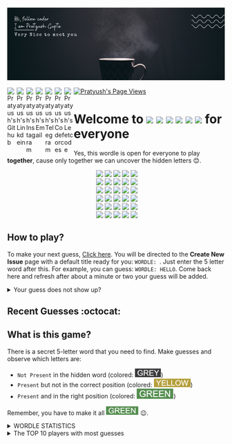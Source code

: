 ![Banner](data/img/banner1.png)

<a href="https://github.com/pratyushgguptaa">
  <img align="left" alt="Pratyush's Github" width="22px" src="https://cdn.jsdelivr.net/npm/simple-icons@v3/icons/github.svg" />
</a>
<a href="https://www.linkedin.com/in/pratyushgguptaa/">
  <img align="left" alt="Pratyush's Linkdein" width="22px" src="https://cdn.jsdelivr.net/npm/simple-icons@v3/icons/linkedin.svg" />
</a>
<a href="https://www.instagram.com/pratyushgguptaa/">
  <img align="left" alt="Pratyush's Instagram" width="22px" src="https://cdn.jsdelivr.net/npm/simple-icons@v3/icons/instagram.svg" />
</a>
<a href="mailto: pratyushgguptaa@gmail.com">
  <img align="left" alt="Pratyush's Email" width="22px" src="https://cdn.jsdelivr.net/npm/simple-icons@v3/icons/gmail.svg" />
</a>
<a href="https://t.me/pratyushgguptaa">
  <img align="left" alt="Pratyush's Telegram" width="22px" src="https://cdn.jsdelivr.net/npm/simple-icons@v3/icons/telegram.svg" />
</a>
<a href="https://codeforces.com/profile/pratyushgguptaa">
  <img align="left" alt="Pratyush's Codeforces" width="22px" src="https://cdn.jsdelivr.net/npm/simple-icons@v3/icons/codeforces.svg" />
</a>
<a href="https://leetcode.com/pratyushgguptaa/">
  <img align="left" alt="Pratyush's Leetcode" width="22px" src="https://cdn.jsdelivr.net/npm/simple-icons@v3/icons/leetcode.svg" />
</a>
<a href="https://github.com/pratyushgguptaa">
    <img src="https://komarev.com/ghpvc/?username=pratyushgguptaa" alt="Pratyush's Page Views" />
</a>

# Welcome to <img src="https://dummyimage.com/40/3a3a3c/f.png?text=W">&nbsp;<img src="https://dummyimage.com/40/538d4e/f.png?text=O">&nbsp;<img src="https://dummyimage.com/40/3a3a3c/f.png?text=R">&nbsp;<img src="https://dummyimage.com/40/538d4e/f.png?text=D">&nbsp;<img src="https://dummyimage.com/40/b59f3b/f.png?text=L">&nbsp;<img src="https://dummyimage.com/40/3a3a3c/f.png?text=E"> for everyone
Yes, this wordle is open for everyone to play **together**, cause only together we can uncover the hidden letters 😊.

<!-- BOARD START -->
<div align="center">&nbsp;<img src="https://dummyimage.com/65/b59f3b/f.png?text=S">&nbsp;<img src="https://dummyimage.com/65/3a3a3c/f.png?text=T">&nbsp;<img src="https://dummyimage.com/65/3a3a3c/f.png?text=Y">&nbsp;<img src="https://dummyimage.com/65/3a3a3c/f.png?text=L">&nbsp;<img src="https://dummyimage.com/65/3a3a3c/f.png?text=E"><br>&nbsp;<img src="https://dummyimage.com/65/3a3a3c/f.png?text=A">&nbsp;<img src="https://dummyimage.com/65/3a3a3c/f.png?text=D">&nbsp;<img src="https://dummyimage.com/65/3a3a3c/f.png?text=I">&nbsp;<img src="https://dummyimage.com/65/3a3a3c/f.png?text=E">&nbsp;<img src="https://dummyimage.com/65/3a3a3c/f.png?text=U"><br>&nbsp;<img src="https://dummyimage.com/65/121213/f.png?text=+">&nbsp;<img src="https://dummyimage.com/65/121213/f.png?text=+">&nbsp;<img src="https://dummyimage.com/65/121213/f.png?text=+">&nbsp;<img src="https://dummyimage.com/65/121213/f.png?text=+">&nbsp;<img src="https://dummyimage.com/65/121213/f.png?text=+"><br>&nbsp;<img src="https://dummyimage.com/65/121213/f.png?text=+">&nbsp;<img src="https://dummyimage.com/65/121213/f.png?text=+">&nbsp;<img src="https://dummyimage.com/65/121213/f.png?text=+">&nbsp;<img src="https://dummyimage.com/65/121213/f.png?text=+">&nbsp;<img src="https://dummyimage.com/65/121213/f.png?text=+"><br>&nbsp;<img src="https://dummyimage.com/65/121213/f.png?text=+">&nbsp;<img src="https://dummyimage.com/65/121213/f.png?text=+">&nbsp;<img src="https://dummyimage.com/65/121213/f.png?text=+">&nbsp;<img src="https://dummyimage.com/65/121213/f.png?text=+">&nbsp;<img src="https://dummyimage.com/65/121213/f.png?text=+"><br>&nbsp;<img src="https://dummyimage.com/65/121213/f.png?text=+">&nbsp;<img src="https://dummyimage.com/65/121213/f.png?text=+">&nbsp;<img src="https://dummyimage.com/65/121213/f.png?text=+">&nbsp;<img src="https://dummyimage.com/65/121213/f.png?text=+">&nbsp;<img src="https://dummyimage.com/65/121213/f.png?text=+"><br></div>
<!-- BOARD END -->

## How to play?
<!-- DETAILS START -->
To make your next guess, [Click here](https://github.com/pratyushgguptaa/pratyushgguptaa/issues/new?body=Just+enter+a+5+letter+word+in+the+title+after+%22WORDLE%3A+%22+and+click+%22Submit+new+issue%22.+You+don%27t+need+to+do+anything+else+%3AD&title=WORDLE%3A+). You will be directed to the **Create New Issue** page with a default title ready for you: `WORDLE: `. Just enter the 5 letter word after this. For example, you can guess: `WORDLE: HELLO`. Come back here and refresh after about a minute or two your guess will be added.

<details><summary>Your guess does not show up?</summary> Probably someone else guessed a word just before you. Analyze their results and guess a new word!!</details>
<!-- DETAILS END -->

## Recent Guesses :octocat:
<!-- RECENT START -->

<!-- RECENT END -->

## What is this game?
There is a secret 5-letter word that you need to find. Make guesses and observe which letters are:
- `Not Present` in the hidden word (colored: <img width="60" src="data/img/greyWord.png">)
- `Present` but not in the correct position (colored: <img width="85" src="data/img/yellowWord.png">)
- `Present` and in the right position (colored: <img width="85" src="data/img/greenWord.png">)

Remember, you have to make it all <img width="75" src="data/img/greenWord.png"> 😉.


<details>
  <summary>WORDLE STATISTICS</summary><p>


<!-- STATS START -->
| 21 | 85 | 6 | 8 | 
|:---:|:---:|:---:|:---:|
| Played | Win % | Current Streak | Max Streak | 
<!-- STATS END -->


<details>
  <summary>GUESSES DISTRIBUTION</summary><p>


<!-- GUESSES START -->
1. ![](data/img/grey.png) 0
2. ![](data/img/grey.png) 0
3. ![](data/img/grey.png)![](data/img/grey.png)![](data/img/grey.png)![](data/img/grey.png)![](data/img/grey.png)![](data/img/grey.png)![](data/img/grey.png)![](data/img/grey.png)![](data/img/grey.png)![](data/img/grey.png) 5
4. ![](data/img/grey.png)![](data/img/grey.png)![](data/img/grey.png)![](data/img/grey.png) 2
5. ![](data/img/green.png)![](data/img/green.png)![](data/img/green.png)![](data/img/green.png)![](data/img/green.png)![](data/img/green.png)![](data/img/green.png)![](data/img/green.png)![](data/img/green.png)![](data/img/green.png)![](data/img/green.png)![](data/img/green.png)![](data/img/green.png)![](data/img/green.png)![](data/img/green.png)![](data/img/green.png)![](data/img/green.png)![](data/img/green.png)![](data/img/green.png)![](data/img/green.png) 10
6. ![](data/img/grey.png)![](data/img/grey.png) 1

<!-- GUESSES END -->
 
  </p></details>
</p></details>

<details>
  <summary>The TOP 10 players with most guesses</summary><p>

<!-- TOP START -->
| Player | Guesses |
|:---:|:---:|
| [@pratyushgguptaa](https://github.com/pratyushgguptaa) | 30 |
| [@ShubhamGarge](https://github.com/ShubhamGarge) | 10 |
| [@krishna-chaitanya-kc](https://github.com/krishna-chaitanya-kc) | 10 |
| [@NikharManchanda](https://github.com/NikharManchanda) | 9 |
| [@srirajshukla](https://github.com/srirajshukla) | 9 |
| [@rudra2901](https://github.com/rudra2901) | 4 |
| [@BhuwanSingh](https://github.com/BhuwanSingh) | 4 |
| [@shaillyb17](https://github.com/shaillyb17) | 3 |
| [@vineet4571](https://github.com/vineet4571) | 2 |
| [@Adarsh051020](https://github.com/Adarsh051020) | 1 |

<!-- TOP END -->
</p></details>

<!-- References:

Just want to thanks and appreciate the work and service provided by [Placeholder.com](https://placeholder.com/). It is just amazing. Every wordle character tile is an image from placeholder.com and I would recommend everyone using it.

Also, for references I used the (obviously) [Official Wordle Page](https://www.nytimes.com/games/wordle/index.html), copied the colors and the list of 12947 words.
For working with github workflows, I referenced [Marcizhu's](https://github.com/marcizhu/marcizhu) and [Timburgan's](https://github.com/timburgan/timburgan) chess readme.
-->
